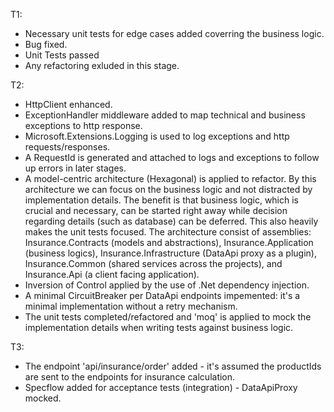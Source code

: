 T1:
  - Necessary unit tests for edge cases added coverring the business logic.
  - Bug fixed.
  - Unit Tests passed
  - Any refactoring exluded in this stage.

T2:
  - HttpClient enhanced.
  - ExceptionHandler middleware added to map technical and business exceptions to http response.
  - Microsoft.Extensions.Logging is used to log exceptions and http requests/responses.
  - A RequestId is generated and attached to logs and exceptions to follow up errors in later stages.
  - A model-centric architecture (Hexagonal) is applied to refactor. By this architecture we can focus on the business logic and not distracted by implementation details. The benefit is that business logic, which is crucial and necessary, can be started right away while decision regarding details (such as database) can be deferred. This also heavily makes the unit tests focused. The architecture consist of assemblies: Insurance.Contracts (models and abstractions), Insurance.Application (business logics), Insurance.Infrastructure (DataApi proxy as a plugin), Insurance.Common (shared services across the projects), and Insurance.Api (a client facing application).
  - Inversion of Control applied by the use of .Net dependency injection.
  - A minimal CircuitBreaker per DataApi endpoints impemented: it's a minimal implementation without a retry mechanism. 
  - The unit tests completed/refactored and 'moq' is applied to mock the implementation details when writing tests against business logic.

T3:
  - The endpoint 'api/insurance/order' added - it's assumed the productIds are sent to the endpoints for insurance calculation.
  - Specflow added for acceptance tests (integration) - DataApiProxy mocked.